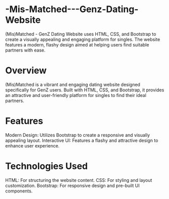 # -Mis-Matched---Genz-Dating-Website
(Mis)Matched - GenZ Dating Website uses HTML, CSS, and Bootstrap to create a visually appealing and engaging platform for singles. The website features a modern, flashy design aimed at helping users find suitable partners with ease.
# Overview
(Mis)Matched is a vibrant and engaging dating website designed specifically for GenZ users. Built with HTML, CSS, and Bootstrap, it provides an attractive and user-friendly platform for singles to find their ideal partners.
# Features
Modern Design: Utilizes Bootstrap to create a responsive and visually appealing layout.
Interactive UI: Features a flashy and attractive design to enhance user experience.
# Technologies Used
HTML: For structuring the website content.
CSS: For styling and layout customization.
Bootstrap: For responsive design and pre-built UI components.

